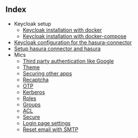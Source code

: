 ## Index

* Keycloak setup
    * [Keycloak installation with docker](keycloak-install-docker.md)
    * [Keycloak installation with docker-compose](docker-install-docker-compose.md)
* [Keycloak configuration for the hasura-connector](keycloak-client-configuration.md)
* [Setup hasura connector and hasura](hasura-config.md)
* Mics
    * [Third party authentication like Google](https://www.keycloak.org/docs/latest/server_admin/index.html#social-identity-providers)
    * [Theme](https://www.keycloak.org/docs/latest/server_admin/index.html#_themes)
    * [Securing other apps](https://www.keycloak.org/docs/latest/securing_apps/index.html#overview)
    * [Recaptcha](https://www.keycloak.org/docs/latest/server_admin/index.html#_recaptcha)
    * [OTP](https://www.keycloak.org/docs/latest/server_admin/index.html#otp-policies)
    * [Kerberos](https://www.keycloak.org/docs/latest/server_admin/index.html#_kerberos)
    * [Roles](https://www.keycloak.org/docs/latest/server_admin/index.html#roles)
    * [Groups](https://www.keycloak.org/docs/latest/server_admin/index.html#groups)
    * [ACL](https://www.keycloak.org/docs/latest/server_admin/index.html#_admin_permissions)
    * [Secure](https://www.keycloak.org/docs/latest/server_admin/index.html#threat-model-mitigation)
    * [Login page settings](https://www.keycloak.org/docs/latest/server_admin/index.html#login-page-settings)
    * [Reset email with SMTP](https://www.keycloak.org/docs/latest/server_admin/index.html#_email)
